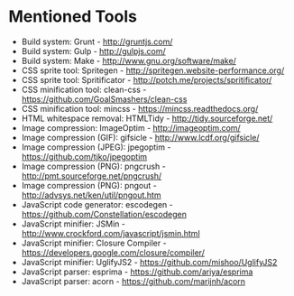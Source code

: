 # Mentioned Tools

- Build system: Grunt - http://gruntjs.com/
- Build system: Gulp - http://gulpjs.com/
- Build system: Make - http://www.gnu.org/software/make/
- CSS sprite tool: Spritegen - http://spritegen.website-performance.org/
- CSS sprite tool: Spritificator - http://potch.me/projects/spritificator/
- CSS minification tool: clean-css - https://github.com/GoalSmashers/clean-css
- CSS minification tool: mincss - https://mincss.readthedocs.org/
- HTML whitespace removal: HTMLTidy - http://tidy.sourceforge.net/
- Image compression: ImageOptim - http://imageoptim.com/
- Image compression (GIF): gifsicle - http://www.lcdf.org/gifsicle/
- Image compression (JPEG): jpegoptim - https://github.com/tjko/jpegoptim
- Image compression (PNG): pngcrush - http://pmt.sourceforge.net/pngcrush/
- Image compression (PNG): pngout - http://advsys.net/ken/util/pngout.htm
- JavaScript code generator: escodegen - https://github.com/Constellation/escodegen
- JavaScript minifier: JSMin - http://www.crockford.com/javascript/jsmin.html
- JavaScript minifier: Closure Compiler - https://developers.google.com/closure/compiler/
- JavaScript minifier: UglifyJS2 - https://github.com/mishoo/UglifyJS2
- JavaScript parser: esprima - https://github.com/ariya/esprima
- JavaScript parser: acorn - https://github.com/marijnh/acorn
